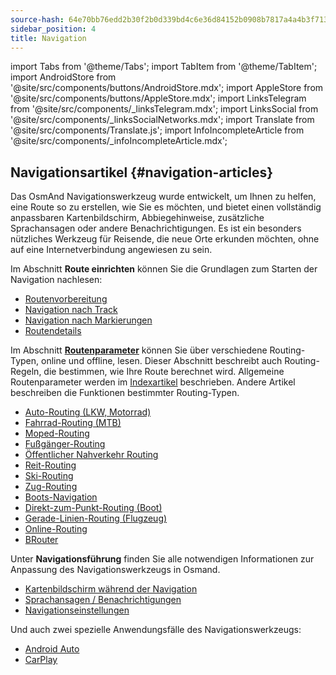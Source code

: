 ```yaml
---
source-hash: 64e70bb76edd2b30f2b0d339bd4c6e36d84152b0908b7817a4a4b3f7136b2c35
sidebar_position: 4
title: Navigation
---
```

import Tabs from '@theme/Tabs';
import TabItem from '@theme/TabItem';
import AndroidStore from '@site/src/components/buttons/AndroidStore.mdx';
import AppleStore from '@site/src/components/buttons/AppleStore.mdx';
import LinksTelegram from '@site/src/components/_linksTelegram.mdx';
import LinksSocial from '@site/src/components/_linksSocialNetworks.mdx';
import Translate from '@site/src/components/Translate.js';
import InfoIncompleteArticle from '@site/src/components/_infoIncompleteArticle.mdx';



## Navigationsartikel {#navigation-articles}

Das OsmAnd Navigationswerkzeug wurde entwickelt, um Ihnen zu helfen, eine Route so zu erstellen, wie Sie es möchten, und bietet einen vollständig anpassbaren Kartenbildschirm, Abbiegehinweise, zusätzliche Sprachansagen oder andere Benachrichtigungen. Es ist ein besonders nützliches Werkzeug für Reisende, die neue Orte erkunden möchten, ohne auf eine Internetverbindung angewiesen zu sein.

Im Abschnitt **Route einrichten** können Sie die Grundlagen zum Starten der Navigation nachlesen:

- [Routenvorbereitung](./setup/route-navigation.md)
- [Navigation nach Track](./setup/gpx-navigation.md)
- [Navigation nach Markierungen](./setup/markers-navigation.md)
- [Routendetails](./setup/route-details.md)

Im Abschnitt **[Routenparameter](./routing/osmand-routing.md#routing-types)** können Sie über verschiedene Routing-Typen, online und offline, lesen. Dieser Abschnitt beschreibt auch Routing-Regeln, die bestimmen, wie Ihre Route berechnet wird. Allgemeine Routenparameter werden im [Indexartikel](./routing/osmand-routing.md#routing-types) beschrieben. Andere Artikel beschreiben die Funktionen bestimmter Routing-Typen.
- [Auto-Routing (LKW, Motorrad)](./routing/car-based-routing.md)
- [Fahrrad-Routing (MTB)](./routing/bicycle-based-routing.md)
- [Moped-Routing](./routing/moped-routing.md)
- [Fußgänger-Routing](./routing/pedestrian-routing.md)
- [Öffentlicher Nahverkehr Routing](./routing/public-transport-navigation.md)
- [Reit-Routing](./routing/horse-routing.md)
- [Ski-Routing](./routing/ski-routing.md)
- [Zug-Routing](./routing/train-routing.md)
- [Boots-Navigation](./routing/boat-navigation.md)
- [Direkt-zum-Punkt-Routing (Boot)](./routing/direct-to-point-routing.md)
- [Gerade-Linien-Routing (Flugzeug)](./routing/straight-line-routing.md)
- [Online-Routing](./routing/online-routing.md)
- [BRouter](./routing/brouter.md)

Unter **Navigationsführung** finden Sie alle notwendigen Informationen zur Anpassung des Navigationswerkzeugs in Osmand.

- [Kartenbildschirm während der Navigation](./guidance/map-during-navigation.md)
- [Sprachansagen / Benachrichtigungen](./guidance/voice-navigation.md)
- [Navigationseinstellungen](./guidance/navigation-settings.md)

Und auch zwei spezielle Anwendungsfälle des Navigationswerkzeugs:

- [Android Auto](./auto-car.md)
- [CarPlay](./car-play.md)